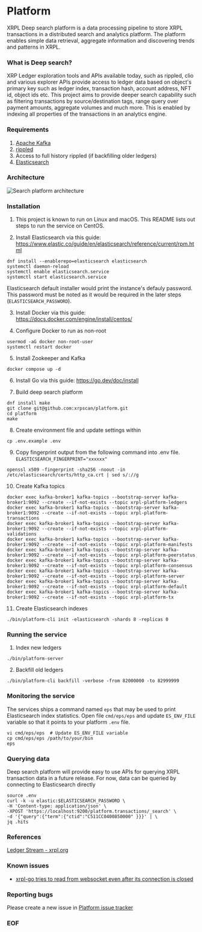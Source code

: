 # Platform
XRPL Deep search platform is a data processing pipeline to store XRPL transactions in a distributed search and analytics platform. The platform enables simple data retrieval, aggregate information and discovering trends and patterns in XRPL. 

### What is Deep search?
XRP Ledger exploration tools and APIs available today, such as rippled, clio and various explorer APIs provide access to ledger data based on object's primary key such as ledger index, transaction hash, account address, NFT id, object ids etc. This project aims to provide deeper search capability such as filtering transactions by source/destination tags, range query over payment amounts, aggregate volumes and much more. This is enabled by indexing all properties of the transactions in an analytics engine.

### Requirements

1. [Apache Kafka](https://kafka.apache.org)
2. [rippled](https://xrpl.org/install-rippled.html)
3. Access to full history rippled (if backfilling older ledgers)
4. [Elasticsearch](https://www.elastic.co/downloads/elasticsearch)

### Architecture

![Search platform architecture](https://github.com/xrpscan/platform/blob/main/assets/xrpscan-platform.png?raw=true)

### Installation

1. This project is known to run on Linux and macOS. This README lists out steps to
run the service on CentOS.

2. Install Elasticsearch via this guide: https://www.elastic.co/guide/en/elasticsearch/reference/current/rpm.html

```
dnf install --enablerepo=elasticsearch elasticsearch
systemctl daemon-reload
systemctl enable elasticsearch.service
systemctl start elasticsearch.service
```
Elasticsearch default installer would print the instance's defauly password. This
password must be noted as it would be required in the later steps (`ELASTICSEARCH_PASSWORD`).

3. Install Docker via this guide: https://docs.docker.com/engine/install/centos/

4. Configure Docker to run as non-root

```
usermod -aG docker non-root-user
systemctl restart docker
```

5. Install Zookeeper and Kafka

```
docker compose up -d
```

6. Install Go via this guide: https://go.dev/doc/install

7. Build deep search platform

```
dnf install make
git clone git@github.com:xrpscan/platform.git
cd platform
make
```

8. Create environment file and update settings within

```
cp .env.example .env
```

9. Copy fingerprint output from the following command into .env file. `ELASTICSEARCH_FINGERPRINT="xxxxxx"`

```
openssl x509 -fingerprint -sha256 -noout -in /etc/elasticsearch/certs/http_ca.crt | sed s/://g
```

10. Create Kafka topics

```
docker exec kafka-broker1 kafka-topics --bootstrap-server kafka-broker1:9092 --create --if-not-exists --topic xrpl-platform-ledgers
docker exec kafka-broker1 kafka-topics --bootstrap-server kafka-broker1:9092 --create --if-not-exists --topic xrpl-platform-transactions
docker exec kafka-broker1 kafka-topics --bootstrap-server kafka-broker1:9092 --create --if-not-exists --topic xrpl-platform-validations
docker exec kafka-broker1 kafka-topics --bootstrap-server kafka-broker1:9092 --create --if-not-exists --topic xrpl-platform-manifests
docker exec kafka-broker1 kafka-topics --bootstrap-server kafka-broker1:9092 --create --if-not-exists --topic xrpl-platform-peerstatus
docker exec kafka-broker1 kafka-topics --bootstrap-server kafka-broker1:9092 --create --if-not-exists --topic xrpl-platform-consensus
docker exec kafka-broker1 kafka-topics --bootstrap-server kafka-broker1:9092 --create --if-not-exists --topic xrpl-platform-server
docker exec kafka-broker1 kafka-topics --bootstrap-server kafka-broker1:9092 --create --if-not-exists --topic xrpl-platform-default
docker exec kafka-broker1 kafka-topics --bootstrap-server kafka-broker1:9092 --create --if-not-exists --topic xrpl-platform-tx
```

11. Create Elasticsearch indexes

```
./bin/platform-cli init -elasticsearch -shards 8 -replicas 0
```

### Running the service

1. Index new ledgers

```
./bin/platform-server
```

2. Backfill old ledgers

```
./bin/platform-cli backfill -verbose -from 82000000 -to 82999999
```

### Monitoring the service
The services ships a command named `eps` that may be used to print Elasticsearch
index statistics. Open file `cmd/eps/eps` and update `ES_ENV_FILE` variable so
that it points to your platform `.env` file.

```
vi cmd/eps/eps  # Update ES_ENV_FILE variable
cp cmd/eps/eps /path/to/your/bin
eps
```

### Querying data
Deep search platform will provide easy to use APIs for querying XRPL transaction
data in a future release. For now, data can be queried by connecting to Elasticsearch
directly

```
source .env
curl -k -u elastic:$ELASTICSEARCH_PASSWORD \
-H 'Content-type: application/json' \
-XPOST 'https://localhost:9200/platform.transactions/_search' \
-d '{"query":{"term":{"ctid":"C511CC0400850000" }}}' | \
jq .hits
```

### References
[Ledger Stream - xrpl.org](https://xrpl.org/subscribe.html#ledger-stream)

### Known issues

- [xrpl-go tries to read from websocket even after its connection is closed](https://github.com/xrpscan/platform/issues/36)

### Reporting bugs
Please create a new issue in [Platform issue tracker](https://github.com/xrpscan/platform/issues)

### EOF